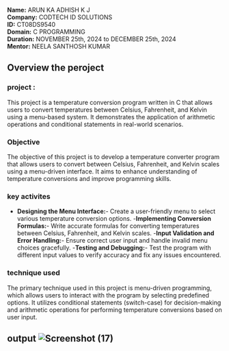 **Name:** ARUN KA ADHISH K J                                                                                                                                               
**Company:** CODTECH ID SOLUTIONS                                                                                                                                       
**ID:** CT08DS9540                                                                                                                                                       
**Domain:** C PROGRAMMING                                                                                                                                                   
**Duration:**  NOVEMBER 25th, 2024 to DECEMBER 25th, 2024                                                                                                                   
**Mentor:** NEELA SANTHOSH KUMAR                                                                                                                                             



## Overview the peroject


### project : 
This project is a temperature conversion program written in C that allows users to convert temperatures between Celsius, Fahrenheit, and Kelvin using a menu-based system. It demonstrates the application of arithmetic operations and conditional statements in real-world scenarios.


### Objective 
The objective of this project is to develop a temperature converter program that allows users to convert between Celsius, Fahrenheit, and Kelvin scales using a menu-driven interface. It aims to enhance understanding of temperature conversions and improve programming skills.


### key activites 
- **Designing the Menu Interface:**- Create a user-friendly menu to select various temperature conversion options.
-**Implementing Conversion Formulas:**- Write accurate formulas for converting temperatures between Celsius, Fahrenheit, and Kelvin scales.
-**Input Validation and Error Handling:**- Ensure correct user input and handle invalid menu choices gracefully.
-**Testing and Debugging:**- Test the program with different input values to verify accuracy and fix any issues encountered.




### technique used 
The primary technique used in this project is menu-driven programming, which allows users to interact with the program by selecting predefined options. It utilizes conditional statements (switch-case) for decision-making and arithmetic operations for performing temperature conversions based on user input.
## output ![Screenshot (17)](https://github.com/user-attachments/assets/2f3e51f1-99a8-4147-ab48-19c4ff6356ba)



